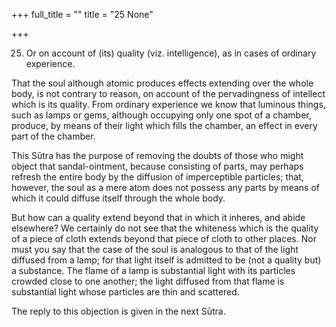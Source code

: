 +++
full_title = ""
title = "25 None"

+++


25. Or on account of (its) quality (viz. intelligence), as in cases of ordinary experience.

That the soul although atomic produces effects extending over the whole body, is not contrary to reason, on account of the pervadingness of intellect which is its quality. From ordinary experience we know that luminous things, such as lamps or gems, although occupying only one spot of a chamber, produce, by means of their light which fills the chamber, an effect in every part of the chamber.

This Sūtra has the purpose of removing the doubts of those who might object that sandal-ointment, because consisting of parts, may perhaps refresh the entire body by the diffusion of imperceptible particles; that, however, the soul as a mere atom does not possess any parts by means of which it could diffuse itself through the whole body.

But how can a quality extend beyond that in which it inheres, and abide elsewhere? We certainly do not see that the whiteness which is the quality of a piece of cloth extends beyond that piece of cloth to other places. Nor must you say that the case of the soul is analogous to that of the light diffused from a lamp; for that light itself is admitted to be (not a quality but) a substance. The flame of a lamp is substantial light with its particles crowded close to one another; the light diffused from that flame is substantial light whose particles are thin and scattered.

The reply to this objection is given in the next Sūtra.

